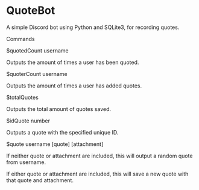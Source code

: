 # QuoteBot
A simple Discord bot using Python and SQLite3, for recording quotes.

Commands


$quotedCount username

Outputs the amount of times a user has been quoted.


$quoterCount username


Outputs the amount of times a user has added quotes.


$totalQuotes

Outputs the total amount of quotes saved.


$idQuote number

Outputs a quote with the specified unique ID.


$quote username [quote] [attachment]

If neither quote or attachment are included, this will output a random quote from username.

If either quote or attachment are included, this will save a new quote with that quote and attachment.
